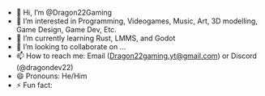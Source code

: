 - 👋 Hi, I’m @Dragon22Gaming
- 👀 I’m interested in Programming, Videogames, Music, Art, 3D modelling, Game Design, Game Dev, Etc.
- 🌱 I’m currently learning Rust, LMMS, and Godot
- 💞️ I’m looking to collaborate on ...
- 📫 How to reach me: Email (Dragon22gaming.yt@gmail.com) or Discord (@dragondev22)
- 😄 Pronouns: He/Him
- ⚡ Fun fact: 

<!---
Dragon22Gaming/Dragon22Gaming is a ✨ special ✨ repository because its `README.md` (this file) appears on your GitHub profile.
You can click the Preview link to take a look at your changes.
--->
